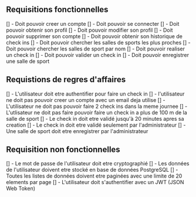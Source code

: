 ## Requisitions fonctionnelles

[] - Doit pouvoir creer un compte
[] - Doit pouvoir se connecter
[] - Doit pouvoir obtenir son profil
[] - Doit pouvoir modifier son profil
[] - Doit pouvoir supprimer son compte
[] - Doit pouvoir obtenir son historique de check ins
[] - Doit pouvoir chercher les salles de sports les plus proches 
[] - Doit pouvoir chercher les salles de sport par nom
[] - Doit pouvoir realiser un check in
[] - Doit pouvoir valider un check in
[] - Doit pouvoir enregistrer une salle de sport

## Requistions de regres d'affaires

[] - L'utilisateur doit etre authentifier pour faire un check in
[] - l'utilisateur ne doit pas pouvoir creer un compte avec un email deja utilise
[] - L'utilisateur ne doit pas pouvoir faire 2 check ins dans la meme journee
[] - L'utlisateur ne doit pas faire pouvoir faire un check in a plus de 100 m de la salle de sport
[] - Le check in doit etre validé jusqu'à 20 minutes apres sa creation
[] - Le check in doit etre validé seulement par l'administrateur
[] - Une salle de sport doit etre enregistrer par l'administrateur

## Requisition non fonctionnelles

[] - Le mot de passe de l'utilisateur doit etre cryptographié
[] - Les données de l'utilisateur doivent etre stocké en base de données PostgreSQL
[] - Toutes les listes de données doivent etre paginées avec une limite de 20 elements par page
[] - L'utilisateur doit s'authentifier avec un JWT (JSON Web Token)